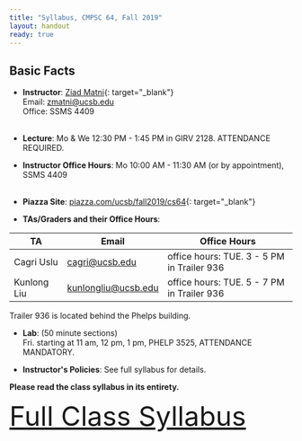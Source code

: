 ```yaml
---
title: "Syllabus, CMPSC 64, Fall 2019"
layout: handout
ready: true
---
```


<div markdown="1">

Basic Facts
-----------

* **Instructor**:  [Ziad Matni](http://www.cs.ucsb.edu/~zmatni){: target="_blank"}<br/>
Email: <zmatni@ucsb.edu><br/>
Office: SSMS 4409<br/><br/>

* **Lecture**: Mo & We 12:30 PM - 1:45 PM in GIRV 2128. ATTENDANCE REQUIRED.
* **Instructor Office Hours**: Mo 10:00 AM - 11:30 AM (or by appointment), SSMS 4409<br/><br/>

* **Piazza Site**: [piazza.com/ucsb/fall2019/cs64](https://www.piazza.com/ucsb/fall2019/cs64){: target="_blank"}<br/>
* **TAs/Graders and their Office Hours**:<br/>

| **TA** | **Email** | **Office Hours** |
|---|---|---|
| Cagri Uslu | <cagri@ucsb.edu> | office hours: TUE. 3 - 5 PM in Trailer 936
| Kunlong Liu | <kunlongliu@ucsb.edu> | office hours: TUE. 5 - 7 PM in Trailer 936

Trailer 936 is located behind the Phelps building.


* **Lab**: (50 minute sections)<br/>
Fri. starting at 11 am, 12 pm, 1 pm, PHELP 3525, ATTENDANCE MANDATORY.<br/>

* **Instructor's Policies**: See full syllabus for details.<br/>

<strong>Please read the class syllabus in its entirety.</strong><br/>

<font size="16">
<a href="http://cs.ucsb.edu/~zmatni/syllabi/CS64F19_syllabus.pdf" target="blank">Full Class Syllabus</a>
</font>

<p></p>

</div>

